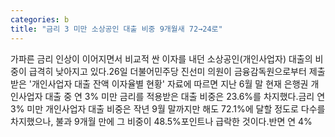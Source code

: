 ```yaml
---
categories: b
title: "금리 3 미만 소상공인 대출 비중 9개월새 72→24로"
---
```

가파른 금리 인상이 이어지면서 비교적 싼 이자를 내던 소상공인(개인사업자) 대출의 비중이 급격히 낮아지고 있다.26일 더불어민주당 진선미 의원이 금융감독원으로부터 제출받은 &#39;개인사업자 대출 잔액 이자율별 현황&#39; 자료에 따르면 지난 6월 말 현재 은행권 개인사업자 대출 중 연 3% 미만 금리를 적용받은 대출 비중은 23.6%를 차지했다.금리 연 3% 미만 개인사업자 대출 비중은 작년 9월 말까지만 해도 72.1%에 달할 정도로 다수를 차지했으나, 불과 9개월 만에 그 비중이 48.5%포인트나 급락한 것이다.반면 연 4%